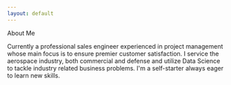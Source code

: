 ```yaml
---
layout: default
---
```


<div>

<head>
About Me
</head>
<p>
Currently a professional sales engineer experienced in project management whose 
main focus is to ensure premier customer satisfaction. I service the aerospace industry, 
both commercial and defense and utilize Data Science to tackle industry related business problems. 
I'm a self-starter always eager to learn new skills. 
</p>  
</div>
